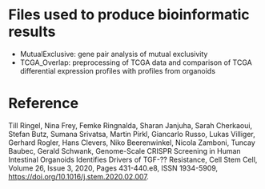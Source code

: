 # Files used to produce bioinformatic results

- MutualExclusive: gene pair analysis of mutual exclusivity
- TCGA_Overlap: preprocessing of TCGA data and comparison of TCGA differential expression profiles with profiles from organoids

# Reference

Till Ringel, Nina Frey, Femke Ringnalda, Sharan Janjuha, Sarah Cherkaoui, Stefan Butz, Sumana Srivatsa, Martin Pirkl, Giancarlo Russo, Lukas Villiger, Gerhard Rogler, Hans Clevers, Niko Beerenwinkel, Nicola Zamboni, Tuncay Baubec, Gerald Schwank,
Genome-Scale CRISPR Screening in Human Intestinal Organoids Identifies Drivers of TGF-?? Resistance,
Cell Stem Cell,
Volume 26, Issue 3,
2020,
Pages 431-440.e8,
ISSN 1934-5909,
https://doi.org/10.1016/j.stem.2020.02.007.